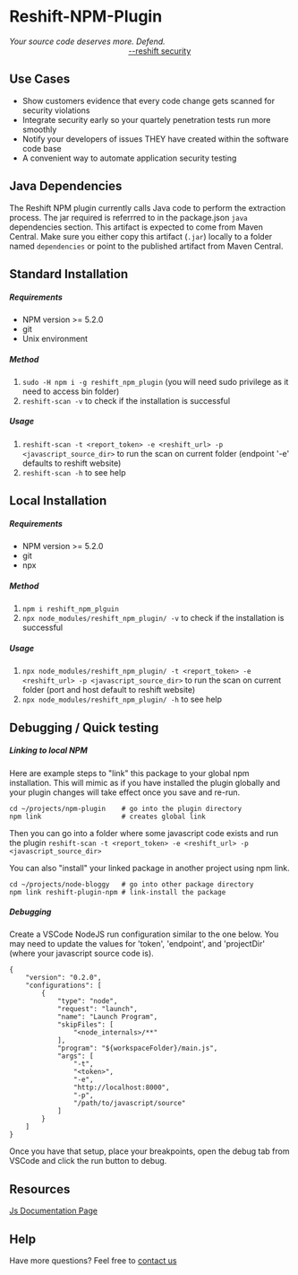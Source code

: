 # Reshift-NPM-Plugin
*Your source code deserves more. Defend.*<br/>
 &nbsp;&nbsp;&nbsp;&nbsp;&nbsp;&nbsp;&nbsp;&nbsp;&nbsp;&nbsp;&nbsp;&nbsp;&nbsp;&nbsp;&nbsp;&nbsp;&nbsp;
 &nbsp;&nbsp;&nbsp;&nbsp;&nbsp;&nbsp;&nbsp;&nbsp;&nbsp;&nbsp;&nbsp;&nbsp;&nbsp;&nbsp;&nbsp;&nbsp;&nbsp;
 &nbsp;&nbsp;&nbsp;&nbsp;&nbsp;&nbsp;&nbsp;&nbsp;&nbsp;&nbsp;&nbsp;&nbsp;&nbsp;&nbsp;&nbsp;&nbsp;&nbsp;
 [--reshift security](https://www.reshiftsecurity.com "Reshift's Homepage")

## Use Cases
* Show customers evidence that every code change gets scanned for security violations
* Integrate security early so your quartely penetration tests run more smoothly
* Notify your developers of issues THEY have created within the software code base
* A convenient way to automate application security testing

## Java Dependencies
The Reshift NPM plugin currently calls Java code to perform the extraction process. The jar required is referrred to in the package.json `java` dependencies section. This artifact is expected to come from Maven Central. Make sure you either copy this artifact (`.jar`) locally to a folder named `dependencies` or point to the published artifact from Maven Central.

## Standard Installation
##### Requirements
* NPM version >= 5.2.0
* git
* Unix environment
##### Method
1. ```sudo -H npm i -g reshift_npm_plugin``` (you will need sudo privilege as it need to access bin folder)
2. ```reshift-scan -v``` to check if the installation is successful
##### Usage
1. ```reshift-scan -t <report_token> -e <reshift_url> -p <javascript_source_dir>``` to run the scan on current folder (endpoint '-e' defaults to reshift website)
2. ```reshift-scan -h``` to see help

## Local Installation
##### Requirements
* NPM version >= 5.2.0
* git
* npx
##### Method
1. ```npm i reshift_npm_plguin```
2. ```npx node_modules/reshift_npm_plugin/ -v``` to check if the installation is successful
##### Usage
1. ```npx node_modules/reshift_npm_plugin/ -t <report_token> -e <reshift_url> -p <javascript_source_dir>``` to run the scan on current folder (port and host default to reshift website)
2. ```npx node_modules/reshift_npm_plugin/ -h``` to see help

## Debugging / Quick testing
##### Linking to local NPM
Here are example steps to "link" this package to your global npm installation. This will mimic as if you have installed the plugin globally and your plugin changes will take effect once you save and re-run.

```
cd ~/projects/npm-plugin    # go into the plugin directory
npm link                    # creates global link
```

Then you can go into a folder where some javascript code exists and run the plugin `reshift-scan -t <report_token> -e <reshift_url> -p <javascript_source_dir>`

You can also "install" your linked package in another project using npm link.

```
cd ~/projects/node-bloggy   # go into other package directory
npm link reshift-plugin-npm # link-install the package
```
##### Debugging
Create a VSCode NodeJS run configuration similar to the one below. You may need to update the values for 'token', 'endpoint', and 'projectDir' (where your javascript source code is).
```
{
    "version": "0.2.0",
    "configurations": [
        {
            "type": "node",
            "request": "launch",
            "name": "Launch Program",
            "skipFiles": [
                "<node_internals>/**"
            ],
            "program": "${workspaceFolder}/main.js",
            "args": [
                "-t",
                "<token>",
                "-e",
                "http://localhost:8000",
                "-p",
                "/path/to/javascript/source"
            ]
        }
    ]
}
```
Once you have that setup, place your breakpoints, open the debug tab from VSCode and click the run button to debug.

## Resources
[Js Documentation Page](https://softwaresecured.github.io/npm_plugin/ "Reshift NPM Plugin")

## Help
Have more questions? Feel free to [contact us](mailto:support@softwaresecured.com)